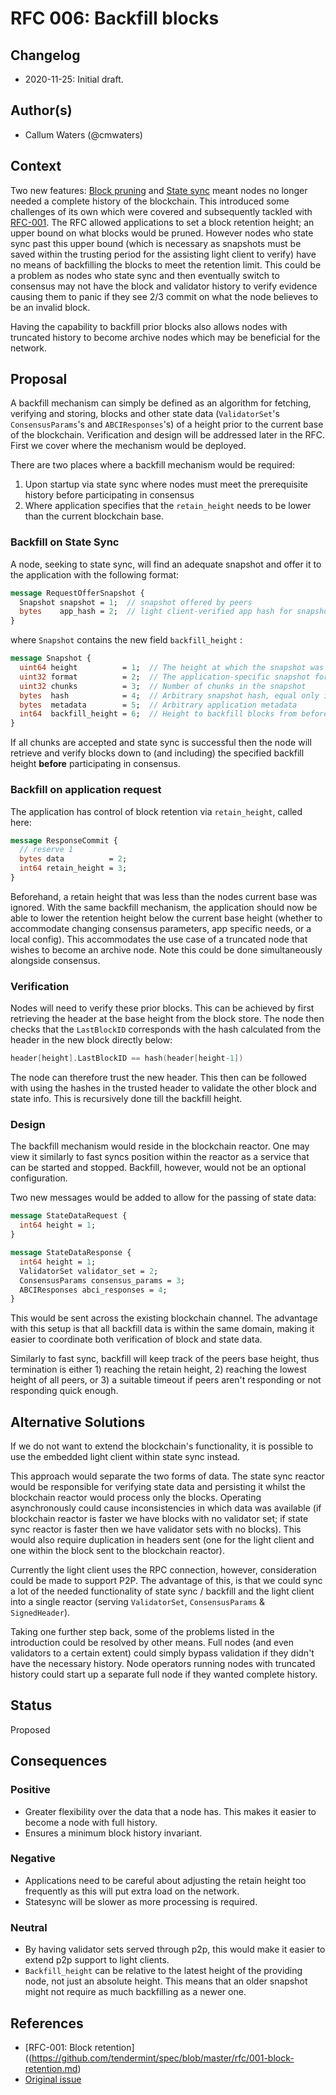 # RFC 006: Backfill blocks

## Changelog

- 2020-11-25: Initial draft.

## Author(s)

- Callum Waters (@cmwaters)

## Context

Two new features: [Block pruning](https://github.com/tendermint/tendermint/issues/3652)
and [State sync](https://github.com/tendermint/tendermint/blob/master/docs/architecture/adr-042-state-sync.md)
meant nodes no longer needed a complete history of the blockchain. This
introduced some challenges of its own which were covered and subsequently
tackled with [RFC-001](https://github.com/tendermint/spec/blob/master/rfc/001-block-retention.md).
The RFC allowed applications to set a block retention height; an upper bound on
what blocks would be pruned. However nodes who state sync past this upper bound
(which is necessary as snapshots must be saved within the trusting period for
the assisting light client to verify) have no means of backfilling the blocks
to meet the retention limit. This could be a problem as nodes who state sync and
then eventually switch to consensus may not have the block and validator
history to verify evidence causing them to panic if they see 2/3 commit on what
the node believes to be an invalid block.

Having the capability to backfill prior blocks also allows nodes with
truncated history to become archive nodes which may be beneficial for the
network.                                            

## Proposal

A backfill mechanism can simply be defined as an algorithm for fetching,
verifying and storing, blocks and other state data (`ValidatorSet`'s
`ConsensusParams`'s and `ABCIResponses`'s) of a height prior to the current
base of the blockchain. Verification and design will be addressed
later in the RFC. First we cover where the mechanism would be deployed.

There are two places where a backfill mechanism would be required:
1. Upon startup via state sync where nodes must meet the prerequisite history
before participating in consensus
2. Where application specifies that the `retain_height` needs to be lower than
the current blockchain base.

### Backfill on State Sync

A node, seeking to state sync, will find an adequate snapshot and offer it to
the application with the following format:

```proto
message RequestOfferSnapshot {
  Snapshot snapshot = 1;  // snapshot offered by peers
  bytes    app_hash = 2;  // light client-verified app hash for snapshot height
}
```

where `Snapshot` contains the new field `backfill_height` :

```proto
message Snapshot {
  uint64 height          = 1;  // The height at which the snapshot was taken
  uint32 format          = 2;  // The application-specific snapshot format
  uint32 chunks          = 3;  // Number of chunks in the snapshot
  bytes  hash            = 4;  // Arbitrary snapshot hash, equal only if identical
  bytes  metadata        = 5;  // Arbitrary application metadata
  int64  backfill_height = 6;  // Height to backfill blocks from before starting application (inclusive)
}
```

If all chunks are accepted and state sync is successful then the node will
retrieve and verify blocks down to (and including) the specified backfill height
**before** participating in consensus.

### Backfill on application request

The application has control of block retention via `retain_height`, called here:

```proto
message ResponseCommit {
  // reserve 1
  bytes data          = 2;
  int64 retain_height = 3;
}
```

Beforehand, a retain height that was less than the nodes current base was
ignored. With the same backfill mechanism, the application should now be able to
lower the retention height below the current base height (whether to accommodate
changing consensus parameters, app specific needs, or a local config).
This accommodates the use case of a truncated node that wishes to become an
archive node. Note this could be done simultaneously alongside consensus.

### Verification

Nodes will need to verify these prior blocks. This can be achieved by first
retrieving the header at the base height from the block store. The node then
checks that the `LastBlockID` corresponds with the hash calculated from the
header in the new block directly below:

```go
header[height].LastBlockID == hash(header[height-1])
```

The node can therefore trust the new header. This then can be followed with
using the hashes in the trusted header to validate the other block and state
info. This is recursively done till the backfill height.  

### Design

The backfill mechanism would reside in the blockchain reactor. One may view it
similarly to fast syncs position within the reactor as a service that can be
started and stopped. Backfill, however, would not be an optional configuration.

Two new messages would be added to allow for the passing of state data:

```proto
message StateDataRequest {
  int64 height = 1;
}
```

```proto
message StateDataResponse {
  int64 height = 1;
  ValidatorSet validator_set = 2;
  ConsensusParams consensus_params = 3;
  ABCIResponses abci_responses = 4;
}
```

This would be sent across the existing blockchain channel. The advantage with
this setup is that all backfill data is within the same domain, making it
easier to coordinate both verification of block and state data.

Similarly to fast sync, backfill will keep track of the peers base height, thus
termination is either 1) reaching the retain height, 2) reaching the lowest
height of all peers, or 3) a suitable timeout if peers aren't responding or not
responding quick enough.

## Alternative Solutions

If we do not want to extend the blockchain's functionality, it is possible to
use the embedded light client within state sync instead.

This approach would separate the two forms of data. The state sync reactor would
be responsible for verifying state data and persisting it whilst the blockchain
reactor would process only the blocks. Operating asynchronously could cause
inconsistencies in which data was available (if blockchain reactor is faster
we have blocks with no validator set; if state sync reactor is faster then we
have validator sets with no blocks). This would also require duplication in
headers sent (one for the light client and one within the block sent to the
blockchain reactor).

Currently the light client uses the RPC connection, however, consideration could
be made to support P2P. The advantage of this, is that we could sync a lot of
the needed functionality of state sync / backfill and the light client into a
single reactor (serving `ValidatorSet`, `ConsensusParams` & `SignedHeader`).

Taking one further step back, some of the problems listed in the introduction
could be resolved by other means. Full nodes (and even validators to a certain
extent) could simply bypass validation if they didn't have the necessary
history. Node operators running nodes with truncated history could start up a
separate full node if they wanted complete history.

## Status

Proposed

## Consequences

### Positive

- Greater flexibility over the data that a node has. This makes it easier to
become a node with full history.
- Ensures a minimum block history invariant.

### Negative

- Applications need to be careful about adjusting the retain height too
frequently as this will put extra load on the network.
- Statesync will be slower as more processing is required.

### Neutral

- By having validator sets served through p2p, this would make it easier to
extend p2p support to light clients.
- `Backfill_height` can be relative to the latest height of the providing node,
not just an absolute height. This means that an older snapshot might not require
as much backfilling as a newer one.

## References

- [RFC-001: Block retention]((https://github.com/tendermint/spec/blob/master/rfc/001-block-retention.md)
- [Original issue](https://github.com/tendermint/tendermint/issues/4629)
